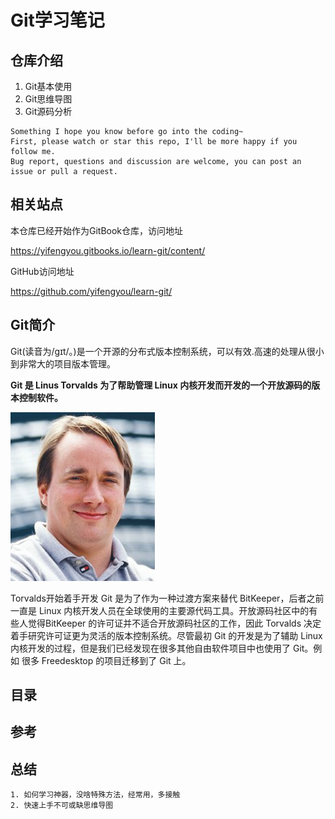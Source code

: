 # Git学习笔记

## 仓库介绍

1. Git基本使用
2. Git思维导图
3. Git源码分析

```
Something I hope you know before go into the coding~
First, please watch or star this repo, I'll be more happy if you follow me.
Bug report, questions and discussion are welcome, you can post an issue or pull a request.
```

## 相关站点

本仓库已经开始作为GitBook仓库，访问地址

<https://yifengyou.gitbooks.io/learn-git/content/>

GitHub访问地址

<https://github.com/yifengyou/learn-git/>


## Git简介

Git(读音为/gɪt/。)是一个开源的分布式版本控制系统，可以有效.高速的处理从很小到非常大的项目版本管理。

**Git 是 Linus Torvalds 为了帮助管理 Linux 内核开发而开发的一个开放源码的版本控制软件。**

![1533473327999.png](image/1533473327999.png)


Torvalds开始着手开发 Git 是为了作为一种过渡方案来替代 BitKeeper，后者之前一直是 Linux 内核开发人员在全球使用的主要源代码工具。开放源码社区中的有些人觉得BitKeeper 的许可证并不适合开放源码社区的工作，因此 Torvalds 决定着手研究许可证更为灵活的版本控制系统。尽管最初 Git 的开发是为了辅助 Linux 内核开发的过程，但是我们已经发现在很多其他自由软件项目中也使用了 Git。例如 很多 Freedesktop 的项目迁移到了 Git 上。

## 目录

## 参考

## 总结

```
1. 如何学习神器，没啥特殊方法，经常用，多接触
2. 快速上手不可或缺思维导图
```
